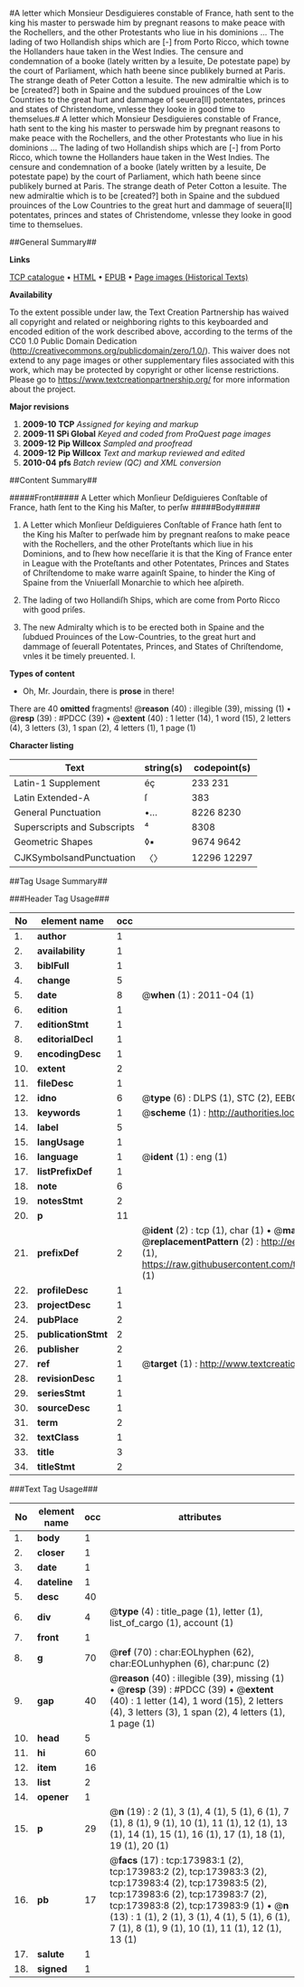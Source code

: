 #A letter which Monsieur Desdiguieres constable of France, hath sent to the king his master to perswade him by pregnant reasons to make peace with the Rochellers, and the other Protestants who liue in his dominions ... The lading of two Hollandish ships which are [-] from Porto Ricco, which towne the Hollanders haue taken in the West Indies. The censure and condemnation of a booke (lately written by a Iesuite, De potestate pape) by the court of Parliament, which hath beene since publikely burned at Paris. The strange death of Peter Cotton a Iesuite. The new admiraltie which is to be [created?] both in Spaine and the subdued prouinces of the Low Countries to the great hurt and dammage of seuera[ll] potentates, princes and states of Christendome, vnlesse they looke in good time to themselues.#
A letter which Monsieur Desdiguieres constable of France, hath sent to the king his master to perswade him by pregnant reasons to make peace with the Rochellers, and the other Protestants who liue in his dominions ... The lading of two Hollandish ships which are [-] from Porto Ricco, which towne the Hollanders haue taken in the West Indies. The censure and condemnation of a booke (lately written by a Iesuite, De potestate pape) by the court of Parliament, which hath beene since publikely burned at Paris. The strange death of Peter Cotton a Iesuite. The new admiraltie which is to be [created?] both in Spaine and the subdued prouinces of the Low Countries to the great hurt and dammage of seuera[ll] potentates, princes and states of Christendome, vnlesse they looke in good time to themselues.

##General Summary##

**Links**

[TCP catalogue](http://www.ota.ox.ac.uk/tcp/)  • 
[HTML](http://tei.it.ox.ac.uk/tcp/Texts-HTML/free/B01/B01191.html)  • 
[EPUB](http://tei.it.ox.ac.uk/tcp/Texts-EPUB/free/B01/B01191.epub) • 
[Page images (Historical Texts)](https://historicaltexts.jisc.ac.uk/eebo-52633172e)

**Availability**

To the extent possible under law, the Text Creation Partnership has waived all copyright and related or neighboring rights to this keyboarded and encoded edition of the work described above, according to the terms of the CC0 1.0 Public Domain Dedication (http://creativecommons.org/publicdomain/zero/1.0/). This waiver does not extend to any page images or other supplementary files associated with this work, which may be protected by copyright or other license restrictions. Please go to https://www.textcreationpartnership.org/ for more information about the project.

**Major revisions**

1. __2009-10__ __TCP__ *Assigned for keying and markup*
1. __2009-11__ __SPi Global__ *Keyed and coded from ProQuest page images*
1. __2009-12__ __Pip Willcox__ *Sampled and proofread*
1. __2009-12__ __Pip Willcox__ *Text and markup reviewed and edited*
1. __2010-04__ __pfs__ *Batch review (QC) and XML conversion*

##Content Summary##

#####Front#####
A Letter which Monſieur Deſdiguieres Conſtable of France, hath ſent to the King his Maſter, to perſw
#####Body#####

1. A Letter which Monſieur Deſdiguieres Conſtable of France hath ſent to the King his Maſter to perſwade him by pregnant reaſons to make peace with the Rochellers, and the other Proteſtants which liue in his Dominions, and to ſhew how neceſſarie it is that the King of France enter in League with the Proteſtants and other Potentates, Princes and States of Chriſtendome to make warre againſt Spaine, to hinder the King of Spaine from the Vniuerſall Monarchie to which hee aſpireth.

1. The lading of two Hollandiſh Ships, which are come from Porto Ricco with good priſes.

1. The new Admiralty which is to be erected both in Spaine and the ſubdued Prouinces of the Low-Countries, to the great hurt and dammage of ſeuerall Potentates, Princes, and States of Chriſtendome, vnles it be timely preuented. I.

**Types of content**

  * Oh, Mr. Jourdain, there is **prose** in there!

There are 40 **omitted** fragments! 
 @__reason__ (40) : illegible (39), missing (1)  •  @__resp__ (39) : #PDCC (39)  •  @__extent__ (40) : 1 letter (14), 1 word (15), 2 letters (4), 3 letters (3), 1 span (2), 4 letters (1), 1 page (1)

**Character listing**


|Text|string(s)|codepoint(s)|
|---|---|---|
|Latin-1 Supplement|éç|233 231|
|Latin Extended-A|ſ|383|
|General Punctuation|•…|8226 8230|
|Superscripts             and Subscripts|⁴|8308|
|Geometric Shapes|◊▪|9674 9642|
|CJKSymbolsandPunctuation|〈〉|12296 12297|

##Tag Usage Summary##

###Header Tag Usage###

|No|element name|occ|attributes|
|---|---|---|---|
|1.|__author__|1||
|2.|__availability__|1||
|3.|__biblFull__|1||
|4.|__change__|5||
|5.|__date__|8| @__when__ (1) : 2011-04 (1)|
|6.|__edition__|1||
|7.|__editionStmt__|1||
|8.|__editorialDecl__|1||
|9.|__encodingDesc__|1||
|10.|__extent__|2||
|11.|__fileDesc__|1||
|12.|__idno__|6| @__type__ (6) : DLPS (1), STC (2), EEBO-CITATION (1), OCLC (1), VID (1)|
|13.|__keywords__|1| @__scheme__ (1) : http://authorities.loc.gov/ (1)|
|14.|__label__|5||
|15.|__langUsage__|1||
|16.|__language__|1| @__ident__ (1) : eng (1)|
|17.|__listPrefixDef__|1||
|18.|__note__|6||
|19.|__notesStmt__|2||
|20.|__p__|11||
|21.|__prefixDef__|2| @__ident__ (2) : tcp (1), char (1)  •  @__matchPattern__ (2) : ([0-9\-]+):([0-9IVX]+) (1), (.+) (1)  •  @__replacementPattern__ (2) : http://eebo.chadwyck.com/downloadtiff?vid=$1&page=$2 (1), https://raw.githubusercontent.com/textcreationpartnership/Texts/master/tcpchars.xml#$1 (1)|
|22.|__profileDesc__|1||
|23.|__projectDesc__|1||
|24.|__pubPlace__|2||
|25.|__publicationStmt__|2||
|26.|__publisher__|2||
|27.|__ref__|1| @__target__ (1) : http://www.textcreationpartnership.org/docs/. (1)|
|28.|__revisionDesc__|1||
|29.|__seriesStmt__|1||
|30.|__sourceDesc__|1||
|31.|__term__|2||
|32.|__textClass__|1||
|33.|__title__|3||
|34.|__titleStmt__|2||


###Text Tag Usage###

|No|element name|occ|attributes|
|---|---|---|---|
|1.|__body__|1||
|2.|__closer__|1||
|3.|__date__|1||
|4.|__dateline__|1||
|5.|__desc__|40||
|6.|__div__|4| @__type__ (4) : title_page (1), letter (1), list_of_cargo (1), account (1)|
|7.|__front__|1||
|8.|__g__|70| @__ref__ (70) : char:EOLhyphen (62), char:EOLunhyphen (6), char:punc (2)|
|9.|__gap__|40| @__reason__ (40) : illegible (39), missing (1)  •  @__resp__ (39) : #PDCC (39)  •  @__extent__ (40) : 1 letter (14), 1 word (15), 2 letters (4), 3 letters (3), 1 span (2), 4 letters (1), 1 page (1)|
|10.|__head__|5||
|11.|__hi__|60||
|12.|__item__|16||
|13.|__list__|2||
|14.|__opener__|1||
|15.|__p__|29| @__n__ (19) : 2 (1), 3 (1), 4 (1), 5 (1), 6 (1), 7 (1), 8 (1), 9 (1), 10 (1), 11 (1), 12 (1), 13 (1), 14 (1), 15 (1), 16 (1), 17 (1), 18 (1), 19 (1), 20 (1)|
|16.|__pb__|17| @__facs__ (17) : tcp:173983:1 (2), tcp:173983:2 (2), tcp:173983:3 (2), tcp:173983:4 (2), tcp:173983:5 (2), tcp:173983:6 (2), tcp:173983:7 (2), tcp:173983:8 (2), tcp:173983:9 (1)  •  @__n__ (13) : 1 (1), 2 (1), 3 (1), 4 (1), 5 (1), 6 (1), 7 (1), 8 (1), 9 (1), 10 (1), 11 (1), 12 (1), 13 (1)|
|17.|__salute__|1||
|18.|__signed__|1||
